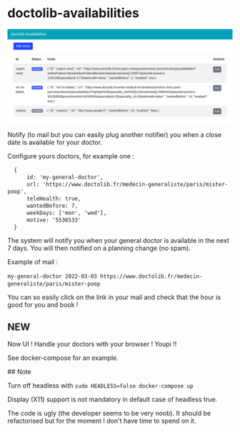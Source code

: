 # doctolib-availabilities

![](https://github.com/gallofeliz/doctolib-availabilities/blob/master/doctolib.png)

Notify (to mail but you can easily plug another notifier) you when a close date is available for your doctor.

Configure yours doctors, for example one :

```
  {
      id: 'my-general-doctor',
      url: 'https://www.doctolib.fr/medecin-generaliste/paris/mister-poop',
      teleHealth: true,
      wantedBefore: 7,
      weekDays: ['mon', 'wed'],
      motive: '5536533'
  }
```

The system will notify you when your general doctor is available in the next 7 days. You will then notified on a planning change (no spam).

Example of mail :

`my-general-doctor 2022-03-03 https://www.doctolib.fr/medecin-generaliste/paris/mister-poop`

You can so easily click on the link in your mail and check that the hour is good for you and book !

## NEW

Now UI ! Handle your doctors with your browser ! Youpi !!

See docker-compose for an example.

## Note

Turn off headless with `sudo HEADLESS=false docker-compose up`

Display (X11) support is not mandatory in default case of headless true.

The code is ugly (the developer seems to be very noob). It should be refactorised but for the moment I don't have time to spend on it.
